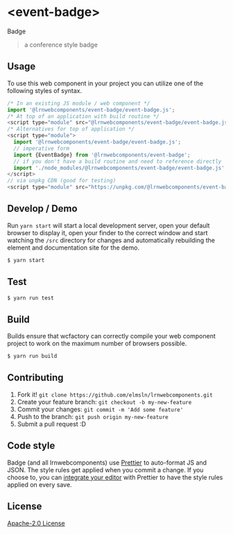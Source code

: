 # &lt;event-badge&gt;

Badge
> a conference style badge

## Usage
To use this web component in your project you can utilize one of the following styles of syntax.

```js
/* In an existing JS module / web component */
import '@lrnwebcomponents/event-badge/event-badge.js';
/* At top of an application with build routine */
<script type="module" src="@lrnwebcomponents/event-badge/event-badge.js"></script>
/* Alternatives for top of application */
<script type="module">
  import '@lrnwebcomponents/event-badge/event-badge.js';
  // imperative form
  import {EventBadge} from '@lrnwebcomponents/event-badge';
  // if you don't have a build routine and need to reference directly
  import './node_modules/@lrnwebcomponents/event-badge/event-badge.js';
</script>
// via unpkg CDN (good for testing)
<script type="module" src="https://unpkg.com/@lrnwebcomponents/event-badge/event-badge.js"></script>
```

## Develop / Demo
Run `yarn start` will start a local development server, open your default browser to display it, open your finder to the correct window and start watching the `/src` directory for changes and automatically rebuilding the element and documentation site for the demo.
```bash
$ yarn start
```

## Test

```bash
$ yarn run test
```

## Build
Builds ensure that wcfactory can correctly compile your web component project to
work on the maximum number of browsers possible.
```bash
$ yarn run build
```

## Contributing

1. Fork it! `git clone https://github.com/elmsln/lrnwebcomponents.git`
2. Create your feature branch: `git checkout -b my-new-feature`
3. Commit your changes: `git commit -m 'Add some feature'`
4. Push to the branch: `git push origin my-new-feature`
5. Submit a pull request :D

## Code style

Badge (and all lrnwebcomponents) use [Prettier][prettier] to auto-format JS and JSON.  The style rules get applied when you commit a change.  If you choose to, you can [integrate your editor][prettier-ed] with Prettier to have the style rules applied on every save.

[prettier]: https://github.com/prettier/prettier/
[prettier-ed]: https://github.com/prettier/prettier/#editor-integration
[polyserve]: https://github.com/Polymer/polyserve
[web-component-tester]: https://github.com/Polymer/web-component-tester

## License
[Apache-2.0 License](http://opensource.org/licenses/Apache-2.0)